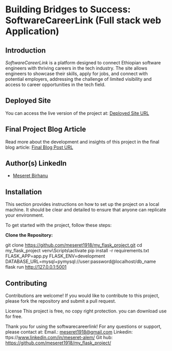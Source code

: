 # Building Bridges to Success: SoftwareCareerLink (Full stack web Application)

## Introduction
*SoftwareCareerLink* is a platform designed to connect Ethiopian software engineers with thriving careers in the tech industry. The site allows engineers to showcase their skills, apply for jobs, and connect with potential employers, addressing the challenge of limited visibility and access to career opportunities in the tech field.

## Deployed Site
You can access the live version of the project at: [Deployed Site URL](https://example.com)

## Final Project Blog Article
Read more about the development and insights of this project in the final blog article: [Final Blog Post URL](https://example.com/blog)

## Author(s) LinkedIn
- [Meseret Birhanu](https://www.linkedin.com/in/meseret-alem/)

## Installation
This section provides instructions on how to set up the project on a local machine. It should be clear and detailed to ensure that anyone can replicate your environment.


To get started with the project, follow these steps:

**Clone the Repository:**

   git clone https://github.com/meseret1918/my_flask_project.git
   cd my_flask_project
   venv\Scripts\activate
   pip install -r requirements.txt
   FLASK_APP=app.py
FLASK_ENV=development
DATABASE_URL=mysql+pymysql://user:password@localhost/db_name
flask run
http://127.0.0.1:5001

## Contributing

Contributions are welcome! If you would like to contribute to this project, please fork the repository and submit a pull request.

License
This project is free, no copy right protection. you can download use for free.

Thank you for using the softwarecareerlink! For any questions or support, please contact at:
Email.: meseret1918@gmail.com
Linkedin: ttps://www.linkedin.com/in/meseret-alem/
Git hub: https://github.com/meseret1918/my_flask_project/






